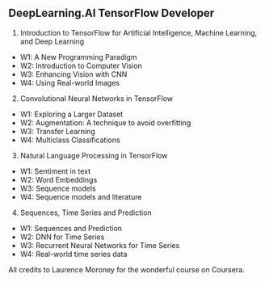 DeepLearning.AI TensorFlow Developer
-

1. Introduction to TensorFlow for Artificial Intelligence, Machine Learning, and Deep Learning

- W1: A New Programming Paradigm
- W2: Introduction to Computer Vision
- W3: Enhancing Vision with CNN
- W4: Using Real-world Images
	
2. Convolutional Neural Networks in TensorFlow

- W1: Exploring a Larger Dataset
- W2: Augmentation: A technique to avoid overfitting
- W3: Transfer Learning
- W4: Multiclass Classifications
	
3. Natural Language Processing in TensorFlow

- W1: Sentiment in text
- W2: Word Embeddings
- W3: Sequence models
- W4: Sequence models and literature
	
4. Sequences, Time Series and Prediction

- W1: Sequences and Prediction
- W2: DNN for Time Series
- W3: Recurrent Neural Networks for Time Series
- W4: Real-world time series data

All credits to Laurence Moroney for the wonderful course on Coursera.
